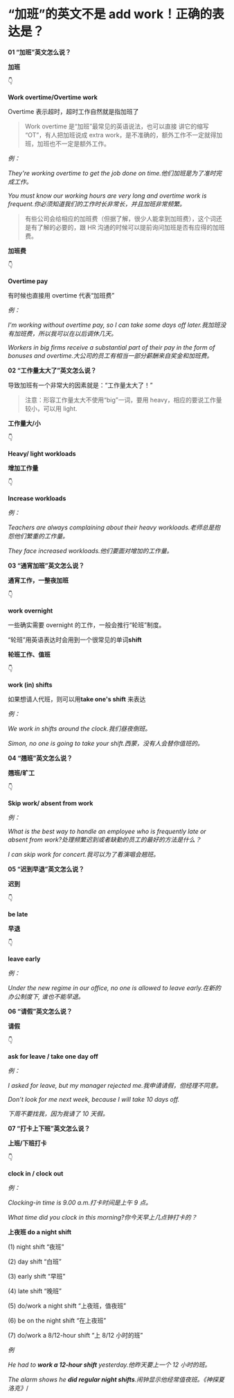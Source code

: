 # “加班”的英文不是 add work！正确的表达是？

**01 “加班”英文怎么说？**

**加班**

👇

**Work overtime/Overtime work**

Overtime 表示超时，超时工作自然就是指加班了

> Work overtime 是“加班”最常见的英语说法，也可以直接 讲它的缩写 “OT”，有人把加班说成 extra work，是不准确的，额外工作不一定就得加班，加班也不一定是额外工作。

_例：_

_They're working overtime to get the job done on time.他们加班是为了准时完成工作。_

_You must know our working hours are very long and overtime work is frequent.你必须知道我们的工作时长非常长，并且加班非常频繁。_

> 有些公司会给相应的加班费（但据了解，很少人能拿到加班费），这个词还是有了解的必要的，跟 HR 沟通的时候可以提前询问加班是否有应得的加班费。

**加班费**

👇

**Overtime pay**

有时候也直接用 overtime 代表“加班费”

_例：_

_I'm working without overtime pay, so I can take some days off later.我加班没有加班费，所以我可以在以后调休几天。_

_Workers in big firms receive a substantial part of their pay in the form of bonuses and overtime.大公司的员工有相当一部分薪酬来自奖金和加班费。_

**02 “工作量太大了”英文怎么说？**

导致加班有一个非常大的因素就是：“工作量太大了！”

> 注意：形容工作量太大不使用“big”一词，要用 heavy，相应的要说工作量较小，可以用 light.

**工作量大/小**

👇

**Heavy/ light workloads**

**增加工作量**

👇

**Increase workloads**

_例：_

_Teachers are always complaining about their heavy workloads.老师总是抱怨他们繁重的工作量。_

_They face increased workloads.他们要面对增加的工作量。_

**03 “通宵加班”英文怎么说？**

**通宵工作，一整夜加班**

👇

**work overnight**

一些确实需要 overnight 的工作，一般会推行“轮班”制度。

“轮班”用英语表达时会用到一个很常见的单词**shift**

**轮班工作、值班**

👇

**work (in) shifts**

如果想请人代班，则可以用**take one's shift** 来表达

_例：_

_We work in shifts around the clock.我们昼夜倒班。_

_Simon, no one is going to take your shift.西蒙，没有人会替你值班的。_

**04 “翘班”英文怎么说？**

**翘班/旷工**

👇

**Skip work/ absent from work**

_例：_

_What is the best way to handle an employee who is frequently late or absent from work?处理频繁迟到或者缺勤的员工的最好的方法是什么？_

_I can skip work for concert.我可以为了看演唱会翘班。_

**05 “迟到早退”英文怎么说？**

**迟到**

👇

**be late**

**早退**

👇

**leave early**

_例：_

_Under the new regime in our office, no one is allowed to leave early.在新的办公制度下, 谁也不能早退。_

**06 “请假”英文怎么说？**

**请假**

👇

**ask for leave / take one day off**

_例：_

_I asked for leave, but my manager rejected me.我申请请假，但经理不同意。_

_Don’t look for me next week, because I will take 10 days off._

_下周不要找我，因为我请了 10 天假。_

**07 “打卡上下班”英文怎么说？**

**上班/下班打卡**

👇

**clock in / clock out**

_例：_

_Clocking-in time is 9.00 a.m.打卡时间是上午 9 点。_

_What time did you clock in this morning?你今天早上几点钟打卡的？_

**上夜班 do a night shift**

(1) night shift “夜班”

(2) day shift “白班”

(3) early shift “早班”

(4) late shift “晚班”

(5) do/work a night shift “上夜班，值夜班”

(6) be on the night shift “在上夜班”

(7) do/work a 8/12-hour shift “上 8/12 小时的班”

_例_

_He had to **work a 12-hour shift** yesterday.他昨天要上一个 12 小时的班。_

_The alarm shows he **did regular night shifts**.闹钟显示他经常值夜班。《神探夏洛克》_/
